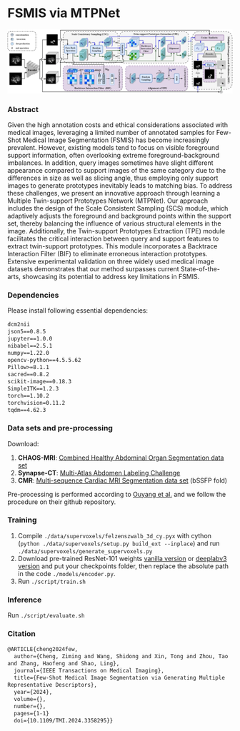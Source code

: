 # FSMIS via MTPNet

![image](https://github.com/FeifanSong/MTPNet/blob/master/Image.png)

### Abstract
Given the high annotation costs and ethical considerations associated with medical images, leveraging a limited number of annotated samples for Few-Shot Medical Image Segmentation (FSMIS) has become increasingly prevalent. However, existing models tend to focus on visible foreground support information, often overlooking extreme foreground-background imbalances. In addition, query images sometimes have slight different appearance compared to support images of the same category due to the differences in size as well as slicing angle, thus employing only support images to generate prototypes inevitably leads to matching bias.
To address these challenges, we present an innovative approach through learning a Multiple Twin-support Prototypes Network (MTPNet). Our approach includes the design of the Scale Consistent Sampling (SCS) module, which adaptively adjusts the foreground and background points within the support set, thereby balancing the influence of various structural elements in the image. Additionally, the Twin-support Prototypes Extraction (TPE) module facilitates the critical interaction between query and support features to extract twin-support prototypes. This module incorporates a Backtrace Interaction Filter (BIF) to eliminate erroneous interaction prototypes. Extensive experimental validation on three widely used medical image datasets demonstrates that our method surpasses current State-of-the-arts, showcasing its potential to address key limitations in FSMIS.

### Dependencies
Please install following essential dependencies:
```
dcm2nii
json5==0.8.5
jupyter==1.0.0
nibabel==2.5.1
numpy==1.22.0
opencv-python==4.5.5.62
Pillow>=8.1.1
sacred==0.8.2
scikit-image==0.18.3
SimpleITK==1.2.3
torch==1.10.2
torchvision=0.11.2
tqdm==4.62.3
```

### Data sets and pre-processing
Download:
1) **CHAOS-MRI**: [Combined Healthy Abdominal Organ Segmentation data set](https://chaos.grand-challenge.org/)
2) **Synapse-CT**: [Multi-Atlas Abdomen Labeling Challenge](https://www.synapse.org/#!Synapse:syn3193805/wiki/218292)
3) **CMR**: [Multi-sequence Cardiac MRI Segmentation data set](https://zmiclab.github.io/projects/mscmrseg19/) (bSSFP fold)

Pre-processing is performed according to [Ouyang et al.](https://github.com/cheng-01037/Self-supervised-Fewshot-Medical-Image-Segmentation/tree/2f2a22b74890cb9ad5e56ac234ea02b9f1c7a535) and we follow the procedure on their github repository.

### Training
1. Compile `./data/supervoxels/felzenszwalb_3d_cy.pyx` with cython (`python ./data/supervoxels/setup.py build_ext --inplace`) and run `./data/supervoxels/generate_supervoxels.py` 
2. Download pre-trained ResNet-101 weights [vanilla version](https://download.pytorch.org/models/resnet101-63fe2227.pth) or [deeplabv3 version](https://download.pytorch.org/models/deeplabv3_resnet101_coco-586e9e4e.pth) and put your checkpoints folder, then replace the absolute path in the code `./models/encoder.py`.  
3. Run `./script/train.sh` 

### Inference
Run `./script/evaluate.sh` 

### Citation
```
@ARTICLE{cheng2024few,
  author={Cheng, Ziming and Wang, Shidong and Xin, Tong and Zhou, Tao and Zhang, Haofeng and Shao, Ling},
  journal={IEEE Transactions on Medical Imaging}, 
  title={Few-Shot Medical Image Segmentation via Generating Multiple Representative Descriptors}, 
  year={2024},
  volume={},
  number={},
  pages={1-1}
  doi={10.1109/TMI.2024.3358295}}
```
